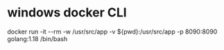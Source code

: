 

# windows docker CLI
docker run -it --rm -w /usr/src/app -v ${pwd}:/usr/src/app -p 8090:8090 golang:1.18 /bin/bash

